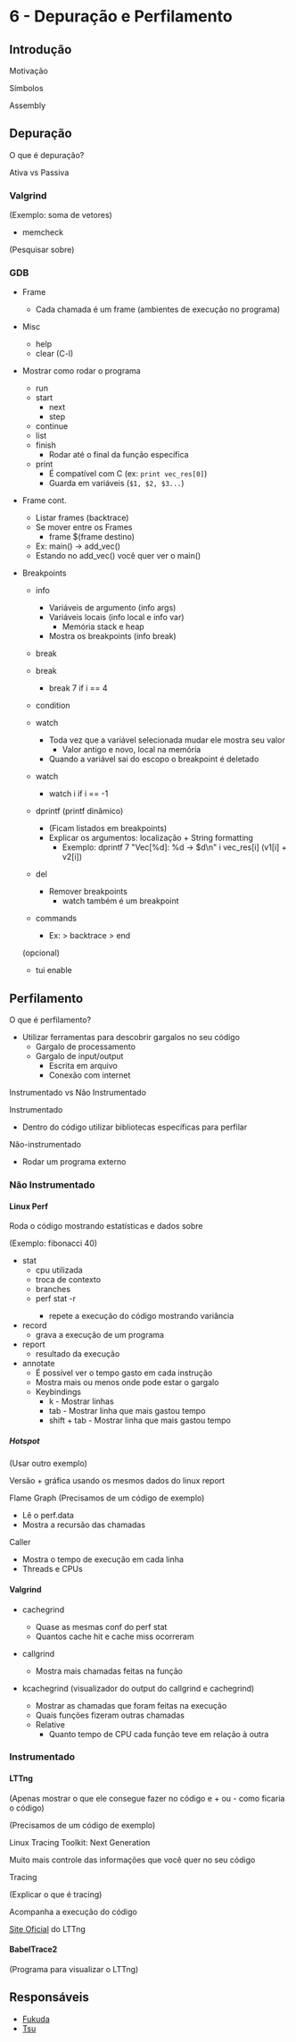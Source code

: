 # 6 - Depuração e Perfilamento

## Introdução

Motivação

Símbolos

Assembly

## Depuração

O que é depuração?

Ativa vs Passiva

### Valgrind

(Exemplo: soma de vetores)
* memcheck

(Pesquisar sobre)

### GDB

- Frame
	- Cada chamada é um frame (ambientes de execução no programa)

- Misc
	- help
	- clear (C-l)

- Mostrar como rodar o programa
	- run
	- start
		- next
		- step
	- continue
	- list
	- finish
		- Rodar até o final da função específica
	- print
		- É compatível com C (ex: `print vec_res[0]`)
		- Guarda em variáveis (`$1, $2, $3...`)

- Frame cont.
	- Listar frames (backtrace)
	- Se mover entre os Frames
		- frame $(frame destino)
	- Ex:
		main() -> add_vec()
	- Estando no add\_vec() você quer ver o main()

- Breakpoints
	- info
		- Variáveis de argumento (info args)
		- Variáveis locais (info local e info var)
			- Memória stack e heap
		- Mostra os breakpoints (info break)

	- break

	- break <line> <condition>
		- break 7 if i == 4

	- condition <ID breakpoint> <condition>

	- watch
		- Toda vez que a variável selecionada mudar ele mostra seu valor
			- Valor antigo e novo, local na memória
		- Quando a variável sai do escopo o breakpoint é deletado

	- watch <expression> <condition>
		- watch i if i == -1

	- dprintf (printf dinâmico)
		- (Ficam listados em breakpoints)
		- Explicar os argumentos: localização + String formatting
			- Exemplo: dprintf 7 "Vec[%d]: %d -> $d\n" i vec_res[i] (v1[i] + v2[i])

	- del
		- Remover breakpoints
			- watch também é um breakpoint

	- commands
		- Ex:
			\> backtrace
			\> end

	(opcional)
	- tui enable

## Perfilamento

O que é perfilamento?
- Utilizar ferramentas para descobrir gargalos no seu código
	- Gargalo de processamento
	- Gargalo de input/output
		- Escrita em arquivo
		- Conexão com internet

Instrumentado vs Não Instrumentado

Instrumentado
- Dentro do código utilizar bibliotecas específicas para perfilar

Não-instrumentado
- Rodar um programa externo

### Não Instrumentado

#### Linux Perf

Roda o código mostrando estatísticas e dados sobre

(Exemplo: fibonacci 40)

* stat
	- cpu utilizada
	- troca de contexto
	- branches
	- perf stat -r <n>
		- repete a execução do código mostrando variância
* record
	- grava a execução de um programa
* report
	- resultado da execução
* annotate
	- É possível ver o tempo gasto em cada instrução
	- Mostra mais ou menos onde pode estar o gargalo
	- Keybindings
		- k - Mostrar linhas
		- tab - Mostrar linha que mais gastou tempo
		- shift + tab - Mostrar linha que mais gastou tempo

##### Hotspot

(Usar outro exemplo)

Versão + gráfica usando os mesmos dados do linux report

Flame Graph (Precisamos de um código de exemplo)
- Lê o perf.data
- Mostra a recursão das chamadas

Caller
- Mostra o tempo de execução em cada linha
- Threads e CPUs

#### Valgrind

* cachegrind
	- Quase as mesmas conf do perf stat
	- Quantos cache hit e cache miss ocorreram

* callgrind
	- Mostra mais chamadas feitas na função

* kcachegrind (visualizador do output do callgrind e cachegrind)
	- Mostrar as chamadas que foram feitas na execução
	- Quais funções fizeram outras chamadas
	- Relative
		- Quanto tempo de CPU cada função teve em relação à outra

### Instrumentado

#### LTTng

(Apenas mostrar o que ele consegue fazer no código e + ou - como ficaria o código)

(Precisamos de um código de exemplo)

Linux Tracing Toolkit: Next Generation

Muito mais controle das informações que você quer no seu código

Tracing

(Explicar o que é tracing)

Acompanha a execução do código

[Site Oficial](https://lttng.org/docs/) do LTTng

#### BabelTrace2

(Programa para visualizar o LTTng)

## Responsáveis
* [Fukuda](https://github.com/JoaoFukuda)
* [Tsu](https://github.com/HTsuyoshi)
